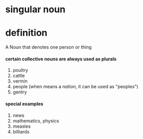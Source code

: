 # singular noun

# definition

A Noun that denotes one person or thing

#### certain collective nouns are always used as plurals

1. poultry
2. cattle
3. vermin
4. people (when  means a *nation*, it can be used as "peoples")
5. gentry

#### special examples

1. news
2. mathematics, physics
3. measles
4. billiards
